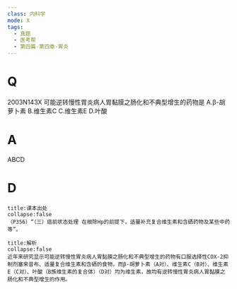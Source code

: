 ```yaml
---
class: 内科学
mode: X
tags:
  - 真题
  - 医考帮
  - 第四篇-第四章-胃炎
---
```


# Q
2003N143X 可能逆转慢性胃炎病人胃黏膜之肠化和不典型增生的药物是
A.β-胡萝卜素
B.维生素C
C.维生素E
D.叶酸

# A
ABCD
# D
```ad-note
title:课本出处
collapse:false
（P356）“（三）癌前状态处理 在根除Hp的前提下，适量补充复合维生素和含硒药物及某些中药等”。
```

```ad-summary
title:解析
collapse:false
近年来研究显示可能逆转慢性胃炎病人胃黏膜之肠化和不典型增生的药物有口服选择性COX-2抑制剂塞来昔布、适量复合维生素和含硒的食物，而β-胡萝卜素（A对）、维生素C（B对）、维生素E（C对）、叶酸（B族维生素的复合体）（D对）均为维生素，故均有逆转慢性胃炎病人胃黏膜之肠化和不典型增生的作用。
```

